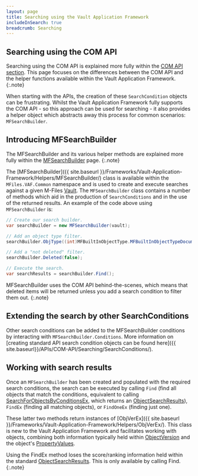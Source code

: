 ```yaml
---
layout: page
title: Searching using the Vault Application Framework
includeInSearch: true
breadcrumb: Searching
---
```


## Searching using the COM API

Searching using the COM API is explained more fully within the <a href="{{ site.baseurl }}/APIs/COM-API/Searching/">COM API section</a>.  This page focuses on the differences between the COM API and the helper functions available within the Vault Application Framework.
{:.note}

When starting with the APIs, the creation of these `SearchCondition` objects can be frustrating.  Whilst the Vault Application Framework fully supports the COM API - so this approach can be used for searching - it also provides a helper object which abstracts away this process for common scenarios: `MFSearchBuilder`.

## Introducing MFSearchBuilder

The MFSearchBuilder and its various helper methods are explained more fully within the <a href="{{ site.baseurl }}/Frameworks/Vault-Application-Framework/Helpers/MFSearchBuilder/">MFSearchBuilder</a> page.
{:.note}

The [MFSearchBuilder]({{ site.baseurl }}/Frameworks/Vault-Application-Framework/Helpers/MFSearchBuilder/) class is available within the `MFiles.VAF.Common` namespace and is used to create and execute searches against a given M-Files [Vault](https://developer.m-files.com/APIs/COM-API/Reference/index.html#MFilesAPI~Vault.html).  The `MFSearchBuilder` class contains a number of methods which aid in the production of `SearchConditions` and in the use of the returned results.  An example of the code above using `MFSearchBuilder` is:

```csharp
// Create our search builder.
var searchBuilder = new MFSearchBuilder(vault);

// Add an object type filter.
searchBuilder.ObjType((int)MFBuiltInObjectType.MFBuiltInObjectTypeDocument);

// Add a "not deleted" filter.
searchBuilder.Deleted(false);

// Execute the search.
var searchResults = searchBuilder.Find();
```

MFSearchBuilder uses the COM API behind-the-scenes, which means that deleted items will be returned unless you add a search condition to filter them out.
{:.note}

## Extending the search by other SearchConditions

Other search conditions can be added to the MFSearchBuilder conditions by interacting with `MFSearchBuilder.Conditions`.  More information on [creating standard API search condition objects can be found here]({{ site.baseurl}}/APIs/COM-API/Searching/SearchConditions/).

## Working with search results

Once an `MFSearchBuilder` has been created and populated with the required search conditions, the search can be executed by calling `Find` (find all objects that match the conditions, equivalent to calling [SearchForObjectsByConditionsEx](https://developer.m-files.com/APIs/COM-API/Reference/index.html#MFilesAPI~VaultObjectSearchOperations~SearchForObjectsByConditionsEx.html), which returns an [ObjectSearchResults](https://developer.m-files.com/APIs/COM-API/Reference/index.html#MFilesAPI~ObjectSearchResults.html)), `FindEx` (finding all matching objects), or `FindOneEx` (finding just one).

These latter two methods return instances of [ObjVerEx]({{ site.baseurl }}/Frameworks/Vault-Application-Framework/Helpers/ObjVerEx/).  This class is new to the Vault Application Framework and facilitates working with objects, combining both information typically held within [ObjectVersion](https://developer.m-files.com/APIs/COM-API/Reference/index.html#MFilesAPI~ObjectVersion.html) and the object's [PropertyValues](https://developer.m-files.com/APIs/COM-API/Reference/index.html#MFilesAPI~PropertyValues.html).

Using the FindEx method loses the score/ranking information held within the standard <a href="https://developer.m-files.com/APIs/COM-API/Reference/index.html#MFilesAPI~ObjectSearchResults.html">ObjectSearchResults</a>.  This is only available by calling Find.
{:.note}
